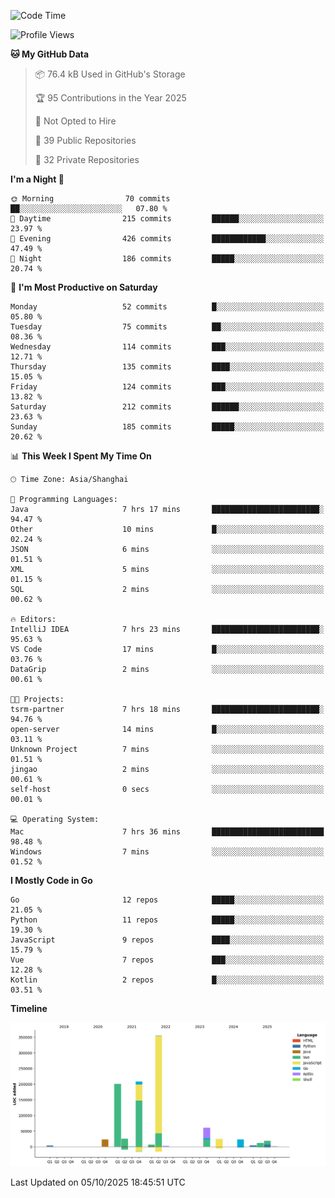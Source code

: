<!--START_SECTION:waka-->
![Code Time](http://img.shields.io/badge/Code%20Time-4%2C474%20hrs%2018%20mins-blue)

![Profile Views](http://img.shields.io/badge/Profile%20Views-0-blue)

**🐱 My GitHub Data** 

> 📦 76.4 kB Used in GitHub's Storage 
 > 
> 🏆 95 Contributions in the Year 2025
 > 
> 🚫 Not Opted to Hire
 > 
> 📜 39 Public Repositories 
 > 
> 🔑 32 Private Repositories 
 > 
**I'm a Night 🦉** 

```text
🌞 Morning                70 commits          ██░░░░░░░░░░░░░░░░░░░░░░░   07.80 % 
🌆 Daytime                215 commits         ██████░░░░░░░░░░░░░░░░░░░   23.97 % 
🌃 Evening                426 commits         ████████████░░░░░░░░░░░░░   47.49 % 
🌙 Night                  186 commits         █████░░░░░░░░░░░░░░░░░░░░   20.74 % 
```
📅 **I'm Most Productive on Saturday** 

```text
Monday                   52 commits          █░░░░░░░░░░░░░░░░░░░░░░░░   05.80 % 
Tuesday                  75 commits          ██░░░░░░░░░░░░░░░░░░░░░░░   08.36 % 
Wednesday                114 commits         ███░░░░░░░░░░░░░░░░░░░░░░   12.71 % 
Thursday                 135 commits         ████░░░░░░░░░░░░░░░░░░░░░   15.05 % 
Friday                   124 commits         ███░░░░░░░░░░░░░░░░░░░░░░   13.82 % 
Saturday                 212 commits         ██████░░░░░░░░░░░░░░░░░░░   23.63 % 
Sunday                   185 commits         █████░░░░░░░░░░░░░░░░░░░░   20.62 % 
```


📊 **This Week I Spent My Time On** 

```text
🕑︎ Time Zone: Asia/Shanghai

💬 Programming Languages: 
Java                     7 hrs 17 mins       ████████████████████████░   94.47 % 
Other                    10 mins             █░░░░░░░░░░░░░░░░░░░░░░░░   02.24 % 
JSON                     6 mins              ░░░░░░░░░░░░░░░░░░░░░░░░░   01.51 % 
XML                      5 mins              ░░░░░░░░░░░░░░░░░░░░░░░░░   01.15 % 
SQL                      2 mins              ░░░░░░░░░░░░░░░░░░░░░░░░░   00.62 % 

🔥 Editors: 
IntelliJ IDEA            7 hrs 23 mins       ████████████████████████░   95.63 % 
VS Code                  17 mins             █░░░░░░░░░░░░░░░░░░░░░░░░   03.76 % 
DataGrip                 2 mins              ░░░░░░░░░░░░░░░░░░░░░░░░░   00.61 % 

🐱‍💻 Projects: 
tsrm-partner             7 hrs 18 mins       ████████████████████████░   94.76 % 
open-server              14 mins             █░░░░░░░░░░░░░░░░░░░░░░░░   03.11 % 
Unknown Project          7 mins              ░░░░░░░░░░░░░░░░░░░░░░░░░   01.51 % 
jingao                   2 mins              ░░░░░░░░░░░░░░░░░░░░░░░░░   00.61 % 
self-host                0 secs              ░░░░░░░░░░░░░░░░░░░░░░░░░   00.01 % 

💻 Operating System: 
Mac                      7 hrs 36 mins       █████████████████████████   98.48 % 
Windows                  7 mins              ░░░░░░░░░░░░░░░░░░░░░░░░░   01.52 % 
```

**I Mostly Code in Go** 

```text
Go                       12 repos            █████░░░░░░░░░░░░░░░░░░░░   21.05 % 
Python                   11 repos            █████░░░░░░░░░░░░░░░░░░░░   19.30 % 
JavaScript               9 repos             ████░░░░░░░░░░░░░░░░░░░░░   15.79 % 
Vue                      7 repos             ███░░░░░░░░░░░░░░░░░░░░░░   12.28 % 
Kotlin                   2 repos             █░░░░░░░░░░░░░░░░░░░░░░░░   03.51 % 
```



**Timeline**

![Lines of Code chart](https://raw.githubusercontent.com/youtiaoguagua/youtiaoguagua/master/assets/bar_graph.png)


 Last Updated on 05/10/2025 18:45:51 UTC
<!--END_SECTION:waka-->